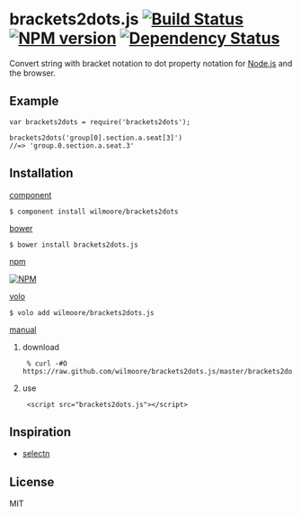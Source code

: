 # brackets2dots.js [![Build Status](https://travis-ci.org/wilmoore/brackets2dots.js.png?branch=master)](https://travis-ci.org/wilmoore/brackets2dots.js) [![NPM version](https://badge.fury.io/js/brackets2dots.png)](http://badge.fury.io/js/brackets2dots) [![Dependency Status](https://gemnasium.com/wilmoore/brackets2dots.js.svg)](https://gemnasium.com/wilmoore/brackets2dots.js)

  Convert string with bracket notation to dot property notation for [Node.js][] and the browser.

## Example

    var brackets2dots = require('brackets2dots');

    brackets2dots('group[0].section.a.seat[3]')
    //=> 'group.0.section.a.seat.3'

## Installation

[component](http://component.io/wilmoore/brackets2dots)

    $ component install wilmoore/brackets2dots

[bower](http://sindresorhus.com/bower-components/)

    $ bower install brackets2dots.js

[npm](https://npmjs.org/package/brackets2dots)

[![NPM](https://nodei.co/npm/brackets2dots.png?downloads=true)](https://nodei.co/npm/brackets2dots/)

[volo](http://volojs.org)

    $ volo add wilmoore/brackets2dots.js

[manual][]

1. download

        % curl -#O https://raw.github.com/wilmoore/brackets2dots.js/master/brackets2dots.js

2. use

        <script src="brackets2dots.js"></script>

## Inspiration

- [selectn][]

## License

  MIT

[selectn]:  https://github.com/wilmoore/selectn
[global]:   https://raw.github.com/wilmoore/brackets2dots.js/master/brackets2dots.min.js
[Node.js]:  http://nodejs.org
[manual]:   http://yuiblog.com/blog/2006/06/01/global-domination/

